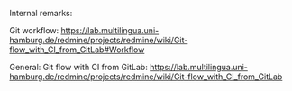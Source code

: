 Internal remarks:

Git workflow: 
https://lab.multilingua.uni-hamburg.de/redmine/projects/redmine/wiki/Git-flow_with_CI_from_GitLab#Workflow

General:
Git flow with CI from GitLab: https://lab.multilingua.uni-hamburg.de/redmine/projects/redmine/wiki/Git-flow_with_CI_from_GitLab
